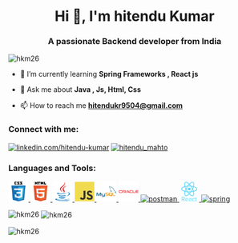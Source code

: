 <h1 align="center">Hi 👋, I'm hitendu Kumar</h1>
<h3 align="center">A passionate Backend developer from India</h3>

<p align="left"> <img src="https://komarev.com/ghpvc/?username=hkm26&label=Profile%20views&color=0e75b6&style=flat" alt="hkm26" /> </p>

- 🌱 I’m currently learning **Spring Frameworks , React js**

- 💬 Ask me about **Java , Js, Html, Css**

- 📫 How to reach me **hitendukr9504@gmail.com**

<h3 align="left">Connect with me:</h3>
<p align="left">
<a href="https://linkedin.com/in/hitendu-kumar" target="blank"><img align="center" src="https://raw.githubusercontent.com/rahuldkjain/github-profile-readme-generator/master/src/images/icons/Social/linked-in-alt.svg" alt="linkedin.com/hitendu-kumar" height="30" width="40" /></a>
<a href="https://instagram.com/hitendu_mahto" target="blank"><img align="center" src="https://raw.githubusercontent.com/rahuldkjain/github-profile-readme-generator/master/src/images/icons/Social/instagram.svg" alt="hitendu_mahto" height="30" width="40" /></a>
</p>

<h3 align="left">Languages and Tools:</h3>
<p align="left"> <a href="https://www.w3schools.com/css/" target="_blank" rel="noreferrer"> <img src="https://raw.githubusercontent.com/devicons/devicon/master/icons/css3/css3-original-wordmark.svg" alt="css3" width="40" height="40"/> </a> <a href="https://www.w3.org/html/" target="_blank" rel="noreferrer"> <img src="https://raw.githubusercontent.com/devicons/devicon/master/icons/html5/html5-original-wordmark.svg" alt="html5" width="40" height="40"/> </a> <a href="https://www.java.com" target="_blank" rel="noreferrer"> <img src="https://raw.githubusercontent.com/devicons/devicon/master/icons/java/java-original.svg" alt="java" width="40" height="40"/> </a> <a href="https://developer.mozilla.org/en-US/docs/Web/JavaScript" target="_blank" rel="noreferrer"> <img src="https://raw.githubusercontent.com/devicons/devicon/master/icons/javascript/javascript-original.svg" alt="javascript" width="40" height="40"/> </a> <a href="https://www.mysql.com/" target="_blank" rel="noreferrer"> <img src="https://raw.githubusercontent.com/devicons/devicon/master/icons/mysql/mysql-original-wordmark.svg" alt="mysql" width="40" height="40"/> </a> <a href="https://www.oracle.com/" target="_blank" rel="noreferrer"> <img src="https://raw.githubusercontent.com/devicons/devicon/master/icons/oracle/oracle-original.svg" alt="oracle" width="40" height="40"/> </a> <a href="https://postman.com" target="_blank" rel="noreferrer"> <img src="https://www.vectorlogo.zone/logos/getpostman/getpostman-icon.svg" alt="postman" width="40" height="40"/> </a> <a href="https://reactjs.org/" target="_blank" rel="noreferrer"> <img src="https://raw.githubusercontent.com/devicons/devicon/master/icons/react/react-original-wordmark.svg" alt="react" width="40" height="40"/> </a> <a href="https://spring.io/" target="_blank" rel="noreferrer"> <img src="https://www.vectorlogo.zone/logos/springio/springio-icon.svg" alt="spring" width="40" height="40"/> </a> </p>

<p><img align="left" src="https://github-readme-stats.vercel.app/api/top-langs?username=hkm26&show_icons=true&locale=en&layout=compact" alt="hkm26" /></p>

<p>&nbsp;<img align="center" src="https://github-readme-stats.vercel.app/api?username=hkm26&show_icons=true&locale=en" alt="hkm26" /></p>

<p><img align="center" src="https://github-readme-streak-stats.herokuapp.com/?user=hkm26&" alt="hkm26" /></p>
